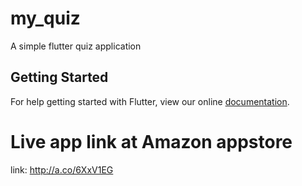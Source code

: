 # my_quiz

A simple flutter quiz application

## Getting Started

For help getting started with Flutter, view our online
[documentation](https://flutter.io/).

# Live app link at Amazon appstore
link: http://a.co/6XxV1EG
